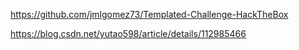 https://github.com/jmlgomez73/Templated-Challenge-HackTheBox

https://blog.csdn.net/yutao598/article/details/112985466